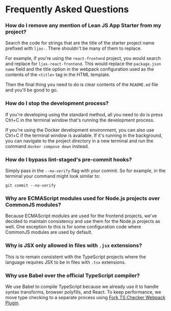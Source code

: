 # Frequently Asked Questions

### How do I remove any mention of Lean JS App Starter from my project?

Search the code for strings that are the title of the starter project name prefixed with `ljas-`. There shouldn't be many of them to replace.

For example, if you're using the `react-frontend` project, you would search and replace for `ljas-react-frontend`. This would replace the `package.json` `name` field and the title option in the webpack configuration used as the contents of the `<title>` tag in the HTML template.

Then the final thing you need to do is clear contents of the `README.md` file and you'll be good to go.

### How do I stop the development process?

If you're developing using the standard method, all you need to do is press Ctrl+C in the terminal window that's running the development process.

If you're using the Docker development environment, you can also use Ctrl+C if the terminal window is available. If it's running in the background, you can navigate to the project directory in a new terminal and run the command `docker compose down` instead.

### How do I bypass lint-staged's pre-commit hooks?

Simply pass in the `--no-verify` flag with your commit. So for example, in the terminal your command might look similar to:

```
git commit --no-verify
```

### Why are ECMAScript modules used for Node.js projects over CommonJS modules?

Because ECMAScript modules are used for the frontend projects, we've decided to maintain consistency and use them for the Node.js projects as well. One exception to this is for some configuration code where CommonJS modules are used by default.

### Why is JSX only allowed in files with `.jsx` extensions?

This is to remain consistent with the TypeScript projects where the language requires JSX to be in files with `.tsx` extensions.

### Why use Babel over the official TypeScript compiler?

We use Babel to compile TypeScript because we already use it to handle syntax transforms, browser polyfills, and React. To keep performance, we move type checking to a separate process using [Fork TS Checker Webpack Plugin](https://github.com/TypeStrong/fork-ts-checker-webpack-plugin).
